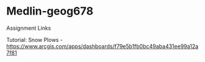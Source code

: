 # Medlin-geog678

Assignment Links

Tutorial: Snow Plows - https://www.arcgis.com/apps/dashboards/f79e5b1fb0bc49aba431ee99a12a7f81
